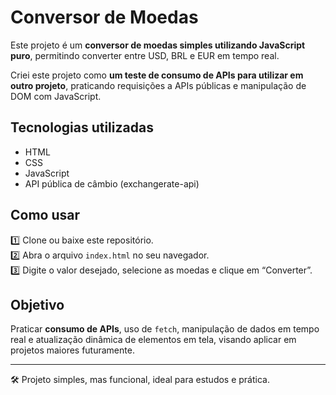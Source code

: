 # Conversor de Moedas

Este projeto é um **conversor de moedas simples utilizando JavaScript puro**, permitindo converter entre USD, BRL e EUR em tempo real.

Criei este projeto como **um teste de consumo de APIs para utilizar em outro projeto**, praticando requisições a APIs públicas e manipulação de DOM com JavaScript.

## Tecnologias utilizadas

- HTML
- CSS
- JavaScript
- API pública de câmbio (exchangerate-api)

## Como usar

1️⃣ Clone ou baixe este repositório.  
2️⃣ Abra o arquivo `index.html` no seu navegador.  
3️⃣ Digite o valor desejado, selecione as moedas e clique em “Converter”.

## Objetivo

Praticar **consumo de APIs**, uso de `fetch`, manipulação de dados em tempo real e atualização dinâmica de elementos em tela, visando aplicar em projetos maiores futuramente.

---

🛠️ Projeto simples, mas funcional, ideal para estudos e prática.
